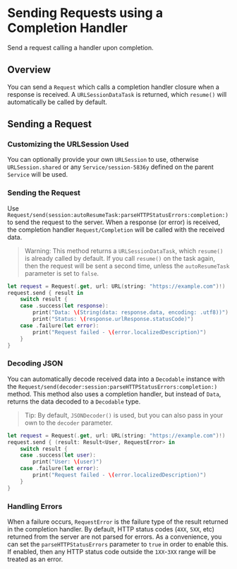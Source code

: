 # Sending Requests using a Completion Handler

Send a request calling a handler upon completion.

## Overview

You can send a ``Request`` which calls a completion handler closure when a response is received. A `URLSessionDataTask` is returned, which `resume()` will automatically be called by default.

## Sending a Request

### Customizing the URLSession Used

You can optionally provide your own `URLSession` to use, otherwise `URLSession.shared` or any ``Service/session-5836y`` defined on the parent ``Service`` will be used.

### Sending the Request

Use ``Request/send(session:autoResumeTask:parseHTTPStatusErrors:completion:)`` to send the
request to the server. When a response (or error) is received, the completion handler ``Request/Completion`` will be called with the received data.

> Warning: This method returns a `URLSessionDataTask`, which `resume()` is already called by default. If you call `resume()` on the task again, then the request will be sent a second time, unless the `autoResumeTask` parameter is set to `false`.

```swift
let request = Request(.get, url: URL(string: "https://example.com")!)
request.send { result in
    switch result {
    case .success(let response):
        print("Data: \(String(data: response.data, encoding: .utf8))")
        print("Status: \(response.urlResponse.statusCode)")
    case .failure(let error):
        print("Request failed - \(error.localizedDescription)")
    }
}
```

### Decoding JSON

You can automatically decode received data into a `Decodable` instance with the ``Request/send(decoder:session:parseHTTPStatusErrors:completion:)`` method. This method also uses a completion handler, but instead of `Data`, returns the data decoded to a `Decodable` type.

> Tip: By default, `JSONDecoder()` is used, but you can also pass in your own to the `decoder` parameter.

```swift
let request = Request(.get, url: URL(string: "https://example.com")!)
request.send { (result: Result<User, RequestError> in
    switch result {
    case .success(let user):
        print("User: \(user)")
    case .failure(let error):
        print("Request failed - \(error.localizedDescription)")
    }
}
```

### Handling Errors

When a failure occurs, ``RequestError`` is the failure type of the result returned in the completion handler. By default, HTTP status codes (`4XX`, `5XX`, etc) returned from the server are not parsed for errors. As a convenience, you can set the `parseHTTPStatusErrors` parameter to `true` in order to enable this. If enabled, then any HTTP status code outside the `1XX`-`3XX` range will be treated as an error.
